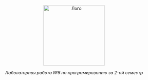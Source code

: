 # <Lab6>

<div align="center">
  <img src="assets/logo.png" width="200" alt="Лого">
  <p><em>Лаболаторная работа №6 по програмированию за 2-ой семестр</em></p>
</div>
